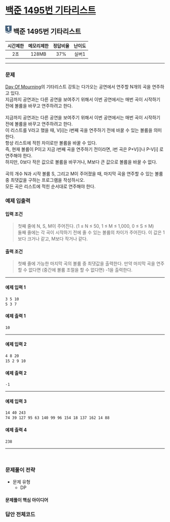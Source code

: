 
# [백준 1495번 기타리스트](https://www.acmicpc.net/problem/1495)

## <img src="https://raw.githubusercontent.com/gudals-kim/Studyroom/0c61bf1ad9b6434ff624dbab4012654df8c92b01/codingtest/img/rank/silver_1.svg" width="20">  백준 1495번 기타리스트  


| 시간제한 | 메모리제한 | 정답비율 | 난이도 | 
|:----:|:-----:|:----:|:---:|
|  2초  | 128MB | 37%  | 실버1 |

---

### 문제

[Day Of Mourning](https://www.facebook.com/dayofmourningmetal)의 기타리스트 강토는 다가오는 공연에서 연주할 N개의 곡을 연주하고 있다.
<br> 지금까지 공연과는 다른 공연을 보여주기 위해서 이번 공연에서는 매번 곡이 시작하기 전에 볼륨을 바꾸고 연주하려고 한다.
<br> 
<br> 지금까지 공연과는 다른 공연을 보여주기 위해서 이번 공연에서는 매번 곡이 시작하기 전에 볼륨을 바꾸고 연주하려고 한다.
<br> 이 리스트를 V라고 했을 때, V[i]는 i번째 곡을 연주하기 전에 바꿀 수 있는 볼륨을 의미한다.
<br> 항상 리스트에 적힌 차이로만 볼륨을 바꿀 수 있다. 
<br> 즉, 현재 볼륨이 P이고 지금 i번째 곡을 연주하기 전이라면, i번 곡은 P+V[i]나 P-V[i] 로 연주해야 한다.
<br> 하지만, 0보다 작은 값으로 볼륨을 바꾸거나, M보다 큰 값으로 볼륨을 바꿀 수 없다.
<br> 
<br> 곡의 개수 N과 시작 볼륨 S, 그리고 M이 주어졌을 때, 마지막 곡을 연주할 수 있는 볼륨 중 최댓값을 구하는 프로그램을 작성하시오. 
<br> 모든 곡은 리스트에 적힌 순서대로 연주해야 한다.

### 예제 입출력

#### 입력 조건
> 첫째 줄에 N, S, M이 주어진다. (1 ≤ N ≤ 50, 1 ≤ M ≤ 1,000, 0 ≤ S ≤ M)<br> 
> 둘째 줄에는 각 곡이 시작하기 전에 줄 수 있는 볼륨의 차이가 주어진다. 이 값은 1보다 크거나 같고, M보다 작거나 같다.<br>
#### 출력 조건
> 첫째 줄에 가능한 마지막 곡의 볼륨 중 최댓값을 출력한다. 만약 마지막 곡을 연주할 수 없다면 (중간에 볼륨 조절을 할 수 없다면) -1을 출력한다. <br>
---
#### 예제 입력 1
```
3 5 10
5 3 7
```
#### 예제 출력 1
```
10
```

---
#### 예제 입력 2
```
4 8 20
15 2 9 10
```
#### 예제 출력 2
```
-1
```

---
#### 예제 입력 3
```
14 40 243
74 39 127 95 63 140 99 96 154 18 137 162 14 88
```
#### 예제 출력 4
```
238
```

---

<br>

### 문제풀이 전략
- 문제 유형
  - DP

#### 문제풀이 핵심 아이디어




### 답안 전체코드

```py

```
